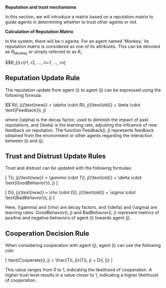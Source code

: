 **Reputation and trust mechanisms**

In this section, we will introduce a matrix based on a reputation matrix to guide agents in determining whether to trust other agents or not.

**Calculation of Reputation Matrix**

In the system, there will be n agents. For an agent named 'Monkey,' its reputation matrix is considered as one of its attributes. This can be denoted as $R_{\text{Monkey}}$ or simply referred to as $R_{i}$.

$$R_{i}=[r1, r2, ..., ri=1, ..., rn]

## Reputation Update Rule

The reputation update from agent \(i\) to agent \(j\) can be expressed using the following formula:

$$ R(i, j)_{\text{new}} = \alpha \cdot R(i, j)_{\text{old}} + \beta \cdot \text{Feedback}(i, j) 

where \(\alpha\) is the decay factor, used to diminish the impact of past reputations, and \(\beta\) is the learning rate, adjusting the influence of new feedback on reputation. The function Feedback(i, j) represents feedback obtained from the environment or other agents regarding the interaction between \(i\) and \(j\).

## Trust and Distrust Update Rules

Trust and distrust can be updated with the following formulas:

\[ T(i, j)_{\text{new}} = \gamma \cdot T(i, j)_{\text{old}} + \delta \cdot \text{GoodBehavior}(i, j) \]

\[ D(i, j)_{\text{new}} = \rho \cdot D(i, j)_{\text{old}} + \sigma \cdot \text{BadBehavior}(i, j) \]

Here, \(\gamma\) and \(\rho\) are decay factors, and \(\delta\) and \(\sigma\) are learning rates. GoodBehavior(i, j) and BadBehavior(i, j) represent metrics of positive and negative behaviors of agent \(i\) towards agent \(j\).

## Cooperation Decision Rule

When considering cooperation with agent \(j\), agent \(i\) can use the following rule:

\[ \text{Cooperate}(i, j) = \frac{T(i, j)}{T(i, j) + D(i, j)} \]

This value ranges from 0 to 1, indicating the likelihood of cooperation. A higher trust level results in a value closer to 1, indicating a higher likelihood of cooperation.

